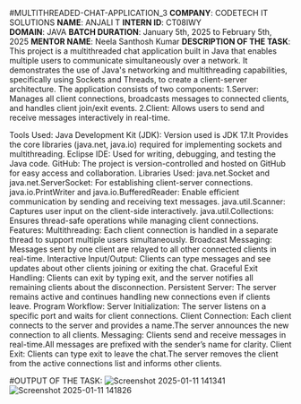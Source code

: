 #MULTITHREADED-CHAT-APPLICATION_3
**COMPANY**: CODETECH IT SOLUTIONS
**NAME**: ANJALI T
**INTERN ID**: CT08IWY       
**DOMAIN**: JAVA
**BATCH DURATION**: January 5th, 2025 to February 5th, 2025
**MENTOR NAME**: Neela Santhosh Kumar
**DESCRIPTION OF THE TASK**:  This project is a multithreaded chat application built in Java that enables multiple users to communicate simultaneously over a network. It demonstrates the use of Java's networking and multithreading capabilities, specifically using Sockets and Threads, to create a client-server architecture.
The application consists of two components:
1.Server: Manages all client connections, broadcasts messages to connected clients, and handles client join/exit events.
2.Client: Allows users to send and receive messages interactively in real-time.

Tools Used:
Java Development Kit (JDK): Version used is JDK 17.It Provides the core libraries (java.net, java.io) required for implementing sockets and multithreading.
Eclipse IDE: Used for writing, debugging, and testing the Java code.
GitHub: The project is version-controlled and hosted on GitHub for easy access and collaboration.
Libraries Used:
java.net.Socket and java.net.ServerSocket: For establishing client-server connections.
java.io.PrintWriter and java.io.BufferedReader: Enable efficient communication by sending and receiving text messages.
java.util.Scanner: Captures user input on the client-side interactively.
java.util.Collections: Ensures thread-safe operations while managing client connections.
Features:
Multithreading: Each client connection is handled in a separate thread to support multiple users simultaneously.
Broadcast Messaging: Messages sent by one client are relayed to all other connected clients in real-time.
Interactive Input/Output: Clients can type messages and see updates about other clients joining or exiting the chat.
Graceful Exit Handling: Clients can exit by typing exit, and the server notifies all remaining clients about the disconnection.
Persistent Server: The server remains active and continues handling new connections even if clients leave.
Program Workflow:
Server Initialization: The server listens on a specific port and waits for client connections.
Client Connection: Each client connects to the server and provides a name.The server announces the new connection to all clients.
Messaging: Clients send and receive messages in real-time.All messages are prefixed with the sender’s name for clarity.
Client Exit: Clients can type exit to leave the chat.The server removes the client from the active connections list and informs other clients.

#OUTPUT OF THE TASK:
![Screenshot 2025-01-11 141341](https://github.com/user-attachments/assets/696c0b6d-d337-412a-b37b-446a7452a8bb)
![Screenshot 2025-01-11 141826](https://github.com/user-attachments/assets/f4061131-edb1-44f9-ae4b-7cfb0f01691c)

